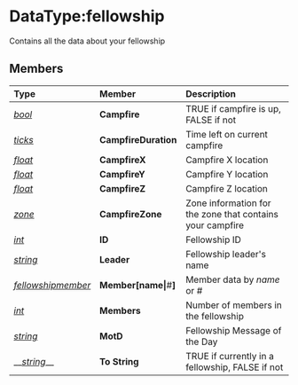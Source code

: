 # DataType:fellowship

Contains all the data about your fellowship

## Members

| **Type** | **Member** | **Description** |
| :--- | :--- | :--- |
| [_bool_](datatype-bool.md) | **Campfire** | TRUE if campfire is up, FALSE if not |
| [_ticks_](datatype-ticks.md) | **CampfireDuration** | Time left on current campfire |
| [_float_](datatype-float.md) | **CampfireX** | Campfire X location |
| [_float_](datatype-float.md) | **CampfireY** | Campfire Y location |
| [_float_](datatype-float.md) | **CampfireZ** | Campfire Z location |
| [_zone_](datatype-zone.md) | **CampfireZone** | Zone information for the zone that contains your campfire |
| [_int_](datatype-int.md) | **ID** | Fellowship ID |
| [_string_]() | **Leader** | Fellowship leader's name |
| [_fellowshipmember_](datatype-fellowshipmember.md) | **Member\[**name**\|**\#**\]** | Member data by _name_ or _\#_ |
| [_int_](datatype-int.md) | **Members** | Number of members in the fellowship |
| [_string_]() | **MotD** | Fellowship Message of the Day |
| \_\_[_string_]()\_\_ | **To String** | TRUE if currently in a fellowship, FALSE if not |

